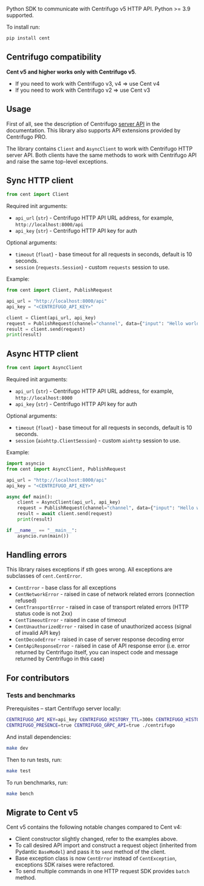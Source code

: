 Python SDK to communicate with Centrifugo v5 HTTP API. Python >= 3.9 supported.

To install run:

```bash
pip install cent
```

## Centrifugo compatibility

**Cent v5 and higher works only with Centrifugo v5**.

* If you need to work with Centrifugo v3, v4 => use Cent v4
* If you need to work with Centrifugo v2 => use Cent v3

## Usage

First of all, see the description of Centrifugo [server API](https://centrifugal.dev/docs/server/server_api) in the documentation. This library also supports API extensions provided by Centrifugo PRO.

The library contains `Client` and `AsyncClient` to work with Centrifugo HTTP server API. Both clients have the same methods to work with Centrifugo API and raise the same top-level exceptions.

## Sync HTTP client

```python
from cent import Client
```

Required init arguments:

* `api_url` (`str`) - Centrifugo HTTP API URL address, for example, `http://localhost:8000/api`
* `api_key` (`str`) - Centrifugo HTTP API key for auth

Optional arguments:

* `timeout` (`float`) - base timeout for all requests in seconds, default is 10 seconds.
* `session` (`requests.Session`) - custom `requests` session to use.

Example:

```python
from cent import Client, PublishRequest

api_url = "http://localhost:8000/api"
api_key = "<CENTRIFUGO_API_KEY>"

client = Client(api_url, api_key)
request = PublishRequest(channel="channel", data={"input": "Hello world!"})
result = client.send(request)
print(result)
```

## Async HTTP client

```python
from cent import AsyncClient
```

Required init arguments:

* `api_url` (`str`) - Centrifugo HTTP API URL address, for example, `http://localhost:8000`
* `api_key` (`str`) - Centrifugo HTTP API key for auth

Optional arguments:

* `timeout` (`float`) - base timeout for all requests in seconds, default is 10 seconds.
* `session` (`aiohttp.ClientSession`) - custom `aiohttp` session to use.

Example:

```python
import asyncio
from cent import AsyncClient, PublishRequest

api_url = "http://localhost:8000/api"
api_key = "<CENTRIFUGO_API_KEY>"

async def main():
    client = AsyncClient(api_url, api_key)
    request = PublishRequest(channel="channel", data={"input": "Hello world!"})
    result = await client.send(request)
    print(result)

if __name__ == "__main__":
    asyncio.run(main())
```

## Handling errors

This library raises exceptions if sth goes wrong. All exceptions are subclasses of `cent.CentError`.

* `CentError` - base class for all exceptions
* `CentNetworkError` - raised in case of network related errors (connection refused)
* `CentTransportError` - raised in case of transport related errors (HTTP status code is not 2xx)
* `CentTimeoutError` - raised in case of timeout
* `CentUnauthorizedError` - raised in case of unauthorized access (signal of invalid API key)
* `CentDecodeError` - raised in case of server response decoding error
* `CentApiResponseError` - raised in case of API response error (i.e. error returned by Centrifugo itself, you can inspect code and message returned by Centrifugo in this case)

## For contributors

### Tests and benchmarks

Prerequisites – start Centrifugo server locally:

```bash
CENTRIFUGO_API_KEY=api_key CENTRIFUGO_HISTORY_TTL=300s CENTRIFUGO_HISTORY_SIZE=100 \
CENTRIFUGO_PRESENCE=true CENTRIFUGO_GRPC_API=true ./centrifugo
```

And install dependencies:

```bash
make dev
```

Then to run tests, run:

```bash
make test
```

To run benchmarks, run:

```bash
make bench
```

## Migrate to Cent v5

Cent v5 contains the following notable changes compared to Cent v4:

* Client constructor slightly changed, refer to the examples above.
* To call desired API import and construct a request object (inherited from Pydantic `BaseModel`) and pass it to `send` method of the client.
* Base exception class is now `CentError` instead of `CentException`, exceptions SDK raises were refactored.
* To send multiple commands in one HTTP request SDK provides `batch` method.
